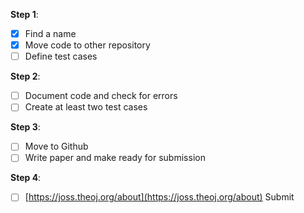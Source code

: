 **Step 1**:
- [x] Find a name
- [x] Move code to other repository
- [ ] Define test cases

**Step 2**:
- [ ] Document code and check for errors
- [ ] Create at least two test cases

**Step 3**:
- [ ] Move to Github
- [ ] Write paper and make ready for submission 

**Step 4**:
- [ ] [https://joss.theoj.org/about](https://joss.theoj.org/about) Submit

